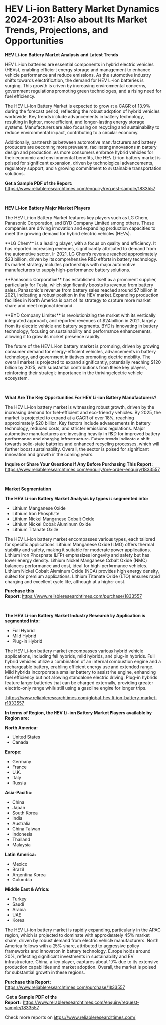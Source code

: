 <p><h1>HEV Li-ion Battery Market Dynamics 2024-2031: Also about Its Market Trends, Projections, and Opportunities</h1></p><p><strong>HEV Li-ion Battery Market Analysis and Latest Trends</strong></p>
<p><p>HEV Li-ion batteries are essential components in hybrid electric vehicles (HEVs), enabling efficient energy storage and management to enhance vehicle performance and reduce emissions. As the automotive industry shifts towards electrification, the demand for HEV Li-ion batteries is surging. This growth is driven by increasing environmental concerns, government regulations promoting green technologies, and a rising need for fuel efficiency.</p><p>The HEV Li-ion Battery Market is expected to grow at a CAGR of 13.9% during the forecast period, reflecting the robust adoption of hybrid vehicles worldwide. Key trends include advancements in battery technology, resulting in lighter, more efficient, and longer-lasting energy storage systems. Manufacturers are also focusing on recycling and sustainability to reduce environmental impact, contributing to a circular economy.</p><p>Additionally, partnerships between automotive manufacturers and battery producers are becoming more prevalent, facilitating innovations in battery design and production. As more consumers embrace hybrid vehicles for their economic and environmental benefits, the HEV Li-ion battery market is poised for significant expansion, driven by technological advancements, regulatory support, and a growing commitment to sustainable transportation solutions.</p></p>
<p><strong>Get a Sample PDF of the Report:&nbsp;</strong> <a href="https://www.reliableresearchtimes.com/enquiry/request-sample/1833557?utm_campaign=1940&utm_medium=2&utm_source=Github&utm_content=ia&utm_term=01012025&utm_id=hev-li-ion-battery">https://www.reliableresearchtimes.com/enquiry/request-sample/1833557</a></p>
<p>&nbsp;</p>
<p><strong>HEV Li-ion Battery Major Market Players</strong></p>
<p><p>The HEV Li-ion Battery Market features key players such as LG Chem, Panasonic Corporation, and BYD Company Limited among others. These companies are driving innovation and expanding production capacities to meet the growing demand for hybrid electric vehicles (HEVs).</p><p>**LG Chem** is a leading player, with a focus on quality and efficiency. It has reported increasing revenues, significantly attributed to demand from the automotive sector. In 2021, LG Chem’s revenue reached approximately $23 billion, driven by its comprehensive R&D efforts in battery technology. Its market strategy includes partnerships with major automotive manufacturers to supply high-performance battery solutions.</p><p>**Panasonic Corporation** has established itself as a prominent supplier, particularly for Tesla, which significantly boosts its revenue from battery sales. Panasonic's revenue from battery sales reached around $7 billion in 2021, indicating a robust position in the HEV market. Expanding production facilities in North America is part of its strategy to capture more market share and meet regional demand.</p><p>**BYD Company Limited** is revolutionizing the market with its vertically integrated approach, and reported revenues of $24 billion in 2021, largely from its electric vehicle and battery segments. BYD is innovating in battery technology, focusing on sustainability and performance enhancements, allowing it to grow its market presence rapidly.</p><p>The future of the HEV Li-ion battery market is promising, driven by growing consumer demand for energy-efficient vehicles, advancements in battery technology, and government initiatives promoting electric mobility. The overall market is projected to expand significantly, potentially reaching $120 billion by 2025, with substantial contributions from these key players, reinforcing their strategic importance in the thriving electric vehicle ecosystem.</p></p>
<p>&nbsp;</p>
<p><strong>What Are The Key Opportunities For HEV Li-ion Battery Manufacturers?</strong></p>
<p><p>The HEV Li-ion battery market is witnessing robust growth, driven by the increasing demand for fuel-efficient and eco-friendly vehicles. By 2025, the market is projected to expand at a CAGR of over 18%, reaching approximately $20 billion. Key factors include advancements in battery technology, reduced costs, and stricter emissions regulations. Major automotive manufacturers are investing heavily in R&D for improved battery performance and charging infrastructure. Future trends indicate a shift towards solid-state batteries and enhanced recycling processes, which will further boost sustainability. Overall, the sector is poised for significant innovation and growth in the coming years.</p></p>
<p><strong>Inquire or Share Your Questions If Any Before Purchasing This Report:</strong> <a href="https://www.reliableresearchtimes.com/enquiry/pre-order-enquiry/1833557?utm_campaign=1940&utm_medium=2&utm_source=Github&utm_content=ia&utm_term=01012025&utm_id=hev-li-ion-battery">https://www.reliableresearchtimes.com/enquiry/pre-order-enquiry/1833557</a></p>
<p>&nbsp;</p>
<p><strong>Market Segmentation</strong></p>
<p><strong>The HEV Li-ion Battery Market Analysis by types is segmented into:</strong></p>
<p><ul><li>Lithium Manganese Oxide</li><li>Lithium Iron Phosphate</li><li>Lithium Nickel Manganese Cobalt Oxide</li><li>Lithium Nickel Cobalt Aluminum Oxide</li><li>Lithium Titanate Oxide</li></ul></p>
<p><p>The HEV Li-ion battery market encompasses various types, each tailored for specific applications. Lithium Manganese Oxide (LMO) offers thermal stability and safety, making it suitable for moderate power applications. Lithium Iron Phosphate (LFP) emphasizes longevity and safety but has lower energy density. Lithium Nickel Manganese Cobalt Oxide (NMC) balances performance and cost, ideal for high-performance vehicles. Lithium Nickel Cobalt Aluminum Oxide (NCA) provides high energy density, suited for premium applications. Lithium Titanate Oxide (LTO) ensures rapid charging and excellent cycle life, although at a higher cost.</p></p>
<p><strong>Purchase this Report:&nbsp;</strong><a href="https://www.reliableresearchtimes.com/purchase/1833557?utm_campaign=1940&utm_medium=2&utm_source=Github&utm_content=ia&utm_term=01012025&utm_id=hev-li-ion-battery">https://www.reliableresearchtimes.com/purchase/1833557</a></p>
<p>&nbsp;</p>
<p><strong>The HEV Li-ion Battery Market Industry Research by Application is segmented into:</strong></p>
<p><ul><li>Full Hybrid</li><li>Mild Hybrid</li><li>Plug-in Hybrid</li></ul></p>
<p><p>The HEV Li-ion battery market encompasses various hybrid vehicle applications, including full hybrids, mild hybrids, and plug-in hybrids. Full hybrid vehicles utilize a combination of an internal combustion engine and a rechargeable battery, enabling efficient energy use and extended range. Mild hybrids incorporate a smaller battery to assist the engine, enhancing fuel efficiency but not allowing standalone electric driving. Plug-in hybrids feature larger batteries that can be charged externally, providing greater electric-only range while still using a gasoline engine for longer trips.</p></p>
<p><a href="https://www.reliableresearchtimes.com/global-hev-li-ion-battery-market-r1833557?utm_campaign=1940&utm_medium=2&utm_source=Github&utm_content=ia&utm_term=01012025&utm_id=hev-li-ion-battery">&nbsp;https://www.reliableresearchtimes.com/global-hev-li-ion-battery-market-r1833557</a></p>
<p><strong>In terms of Region, the HEV Li-ion Battery Market Players available by Region are:</strong></p>
<p>
    <p> <strong> North America: </strong>
        <ul>
            <li>United States</li>
            <li>Canada</li>
        </ul>
        </p> 
    <p> <strong> Europe: </strong>
        <ul>
            <li>Germany</li>
            <li>France</li>
            <li>U.K.</li>
            <li>Italy</li>
            <li>Russia</li>
        </ul>
        </p> 
    <p> <strong> Asia-Pacific: </strong>
        <ul>
            <li>China</li>
            <li>Japan</li>
            <li>South Korea</li>
            <li>India</li>
            <li>Australia</li>
            <li>China Taiwan</li>
            <li>Indonesia</li>
            <li>Thailand</li>
            <li>Malaysia</li>
        </ul>
        </p> 
    <p> <strong> Latin America: </strong>
        <ul>
            <li>Mexico</li>
            <li>Brazil</li>
            <li>Argentina Korea</li>
            <li>Colombia</li>
        </ul>
        </p> 
    <p> <strong> Middle East & Africa: </strong>
        <ul>
            <li>Turkey</li>
            <li>Saudi</li>
            <li>Arabia</li>
            <li>UAE</li>
            <li>Korea</li>
        </ul>
    </p>
    </p>
<p><p>The HEV Li-ion battery market is rapidly expanding, particularly in the APAC region, which is projected to dominate with approximately 45% market share, driven by robust demand from electric vehicle manufacturers. North America follows with a 25% share, attributed to aggressive policy frameworks and innovation in battery technology. Europe holds around 20%, reflecting significant investments in sustainability and EV infrastructure. China, a key player, captures about 10% due to its extensive production capabilities and market adoption. Overall, the market is poised for substantial growth in these regions.</p></p>
<p><strong>Purchase this Report: </strong><a href="https://www.reliableresearchtimes.com/purchase/1833557?utm_campaign=1940&utm_medium=2&utm_source=Github&utm_content=ia&utm_term=01012025&utm_id=hev-li-ion-battery">https://www.reliableresearchtimes.com/purchase/1833557</a></p>
<p>&nbsp;<strong>Get a Sample PDF of the Report:&nbsp;&nbsp;</strong><a href="https://www.reliableresearchtimes.com/enquiry/request-sample/1833557?utm_campaign=1940&utm_medium=2&utm_source=Github&utm_content=ia&utm_term=01012025&utm_id=hev-li-ion-battery">https://www.reliableresearchtimes.com/enquiry/request-sample/1833557</a></p>
<p><strong></strong></p>
<p>Check more reports on <a href="https://www.reliableresearchtimes.com/?utm_campaign=1940&utm_medium=2&utm_source=Github&utm_content=ia&utm_term=01012025&utm_id=hev-li-ion-battery">https://www.reliableresearchtimes.com/</a></p>